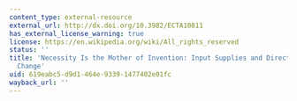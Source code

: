 ```yaml
---
content_type: external-resource
external_url: http://dx.doi.org/10.3982/ECTA10811
has_external_license_warning: true
license: https://en.wikipedia.org/wiki/All_rights_reserved
status: ''
title: 'Necessity Is the Mother of Invention: Input Supplies and Directed Technical
  Change'
uid: 619eabc5-d9d1-464e-9339-1477402e01fc
wayback_url: ''
---
```

